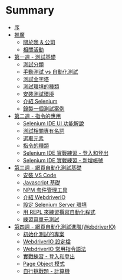 # Summary

* [序](README.md)
* [推廣]()
  * [關於我 & 公司](promotion/about-me.md)
  * [相關活動](promotion/activity.md)
* [第一週 - 測試基礎]()
  * [測試分類](foundation/categories.md)
  * [手動測試 vs 自動化測試](foundation/manual-vs-automation-testing.md)
  * [測試金字塔](foundation/test-pyramid.md)
  * [測試環境的種類](foundation/test-env.md)
  * [安裝測試環境](install/README.md)
  * [介紹 Selenium](selenium/README.md)
  * [錄製一個測試案例](selenium/record.md)
* [第二週 - 指令的應用]()
  * [Selenium IDE UI 功能解說](selenium/selenium-ide.md)
  * [測試相關專有名詞](foundation/terms.md)
  * [選取元素](element/selector.md)
  * [指令的種類](element/commend-type.md)
  * [Selenium IDE 實戰練習 - 登入和登出](practices/selenium-ide/ex01.md)
  * [Selenium IDE 實戰練習 - 新增帳號](practices/selenium-ide/ex02.md)
* [第三週 - 網頁自動化測試基礎]()
  * [安裝 VS Code](install/vscode.md)
  * [Javascript 基礎](foundation/js.md)
  * [NPM 套件管理工具](mise/npm.md)
  * [介紹 WebdriverIO](webdriverio/README.md)
  * [設定 Selenium Server 環境](selenium/server.md)
  * [用 REPL 來練習撰寫自動化程式](webdriverio/repl.md)
  * [練習寫單元測試](webdriverio/mocha.md)
* [第四週 - 網頁自動化測試進階(WebdriverIO)]()
  * [初始化測試的專案](webdriverio/init.md)
  * [WebdriverIO 設定檔](webdriverio/conf.md)
  * [WebdriverIO 常用指令語法](webdriverio/commend.md)
  * [實戰練習 - 登入和登出](webdriverio/ex01.md)
  * [Page Object 模式](webdriverio/page-object-pattern.md)
  * [自行挑戰題 - 計算機](webdriverio/ex02.md)
  <!--* [更多學習資源]()-->